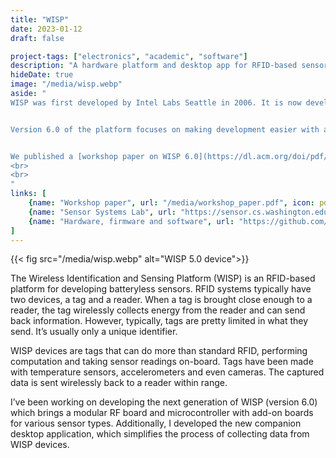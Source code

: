 ```yaml
---
title: "WISP"
date: 2023-01-12
draft: false

project-tags: ["electronics", "academic", "software"]
description: "A hardware platform and desktop app for RFID-based sensors"
hideDate: true
image: "/media/wisp.webp"
aside: "
WISP was first developed by Intel Labs Seattle in 2006. It is now developed and maintained by the [UW Sensor Systems Lab](https://sensor.cs.washington.edu/).


Version 6.0 of the platform focuses on making development easier with a new modular hardware design and a companion desktop application.


We published a [workshop paper on WISP 6.0](https://dl.acm.org/doi/pdf/10.1145/3560905.3568109), which I presented at ACM LP-IoT in October, 2022.
<br>
<br>
"
links: [
    {name: "Workshop paper", url: "/media/workshop_paper.pdf", icon: pdf},
    {name: "Sensor Systems Lab", url: "https://sensor.cs.washington.edu/", icon: uw},
    {name: "Hardware, firmware and software", url: "https://github.com/wisp", icon: github},
]
---
```


{{< fig src="/media/wisp.webp" alt="WISP 5.0 device">}}

The Wireless Identification and Sensing Platform (WISP) is an RFID-based platform for developing batteryless sensors. RFID systems typically have two devices, a tag and a reader. When a tag is brought close enough to a reader, the tag wirelessly collects energy from the reader and can send back information. However, typically, tags are pretty limited in what they send. It’s usually only a unique identifier.

WISP devices are tags that can do more than standard RFID, performing computation and taking sensor readings on-board. Tags have been made with temperature sensors, accelerometers and even cameras. The captured data is sent wirelessly back to a reader within range.

I’ve been working on developing the next generation of WISP (version 6.0) which brings a modular RF board and microcontroller with add-on boards for various sensor types. Additionally, I developed the new companion desktop application, which simplifies the process of collecting data from WISP devices.